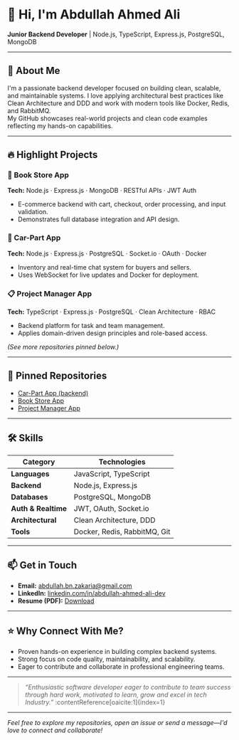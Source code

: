 # 👋 Hi, I'm Abdullah Ahmed Ali

**Junior Backend Developer** | Node.js, TypeScript, Express.js, PostgreSQL, MongoDB

---

## 🚀 About Me

I'm a passionate backend developer focused on building clean, scalable, and maintainable systems. I love applying architectural best practices like Clean Architecture and DDD and work with modern tools like Docker, Redis, and RabbitMQ.  
My GitHub showcases real-world projects and clean code examples reflecting my hands-on capabilities.

---

## 🔥 Highlight Projects

### 🛒 Book Store App  
**Tech:** Node.js · Express.js · MongoDB · RESTful APIs · JWT Auth  
- E-commerce backend with cart, checkout, order processing, and input validation.  
- Demonstrates full database integration and API design.

### 🧩 Car-Part App  
**Tech:** Node.js · Express.js · PostgreSQL · Socket.io · OAuth · Docker  
- Inventory and real-time chat system for buyers and sellers.  
- Uses WebSocket for live updates and Docker for deployment.

### 📋 Project Manager App  
**Tech:** TypeScript · Express.js · PostgreSQL · Clean Architecture · RBAC  
- Backend platform for task and team management.  
- Applies domain-driven design principles and role-based access.

*(See more repositories pinned below.)*

---

## 📌 Pinned Repositories

- [Car-Part App (backend)](https://github.com/abdullah-zakarya/car-part)  
- [Book Store App](https://github.com/abdullah-zakarya/book-store)  
- [Project Manager App](https://github.com/abdullah-zakarya/project-manager)

---

## 🛠️ Skills

| Category           | Technologies |
|--------------------|--------------|
| **Languages**       | JavaScript, TypeScript |
| **Backend**         | Node.js, Express.js |
| **Databases**       | PostgreSQL, MongoDB |
| **Auth & Realtime** | JWT, OAuth, Socket.io |
| **Architectural**   | Clean Architecture, DDD |
| **Tools**           | Docker, Redis, RabbitMQ, Git |

---

## 📫 Get in Touch

- **Email:** abdullah.bn.zakaria@gmail.com  
- **LinkedIn:** [linkedin.com/in/abdullah-ahmed-ali-dev](https://www.linkedin.com/in/abdullah-ahmed-ali-dev)  
- **Resume (PDF):** [Download](./Abdullah_Ahmed_Backend_Resume.pdf)

---

## ⭐ Why Connect With Me?

- Proven hands-on experience in building complex backend systems.
- Strong focus on code quality, maintainability, and scalability.
- Eager to contribute and collaborate in professional engineering teams.

---

> *“Enthusiastic software developer eager to contribute to team success through hard work, motivated to learn, grow and excel in tech Industry.”* :contentReference[oaicite:1]{index=1}

---

*Feel free to explore my repositories, open an issue or send a message—I'd love to connect and collaborate!*
